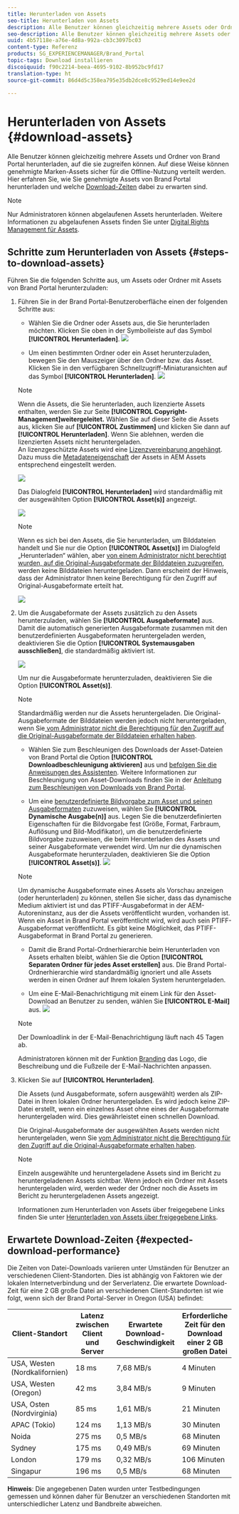 ```yaml
---
title: Herunterladen von Assets
seo-title: Herunterladen von Assets
description: Alle Benutzer können gleichzeitig mehrere Assets oder Ordner herunterladen, auf die sie zugreifen können. Auf diese Weise können genehmigte Marken-Assets sicher für die Offline-Nutzung verteilt werden.
seo-description: Alle Benutzer können gleichzeitig mehrere Assets oder Ordner herunterladen, auf die sie zugreifen können. Auf diese Weise können genehmigte Marken-Assets sicher für die Offline-Nutzung verteilt werden.
uuid: 4b57118e-a76e-4d8a-992a-cb3c3097bc03
content-type: Referenz
products: SG_EXPERIENCEMANAGER/Brand_Portal
topic-tags: Download installieren
discoiquuid: f90c2214-beea-4695-9102-8b952bc9fd17
translation-type: ht
source-git-commit: 86d4d5c358ea795e35db2dce8c9529ed14e9ee2d

---
```



# Herunterladen von Assets {#download-assets}

Alle Benutzer können gleichzeitig mehrere Assets und Ordner von Brand Portal herunterladen, auf die sie zugreifen können. Auf diese Weise können genehmigte Marken-Assets sicher für die Offline-Nutzung verteilt werden. Hier erfahren Sie, wie Sie genehmigte Assets von Brand Portal herunterladen und welche [Download-Zeiten](../using/brand-portal-download-users.md#main-pars-header) dabei zu erwarten sind.

>[!NOTE]
>
>Nur Administratoren können abgelaufenen Assets herunterladen. Weitere Informationen zu abgelaufenen Assets finden Sie unter [Digital Rights Management für Assets](../using/manage-digital-rights-of-assets.md).

## Schritte zum Herunterladen von Assets   {#steps-to-download-assets}

Führen Sie die folgenden Schritte aus, um Assets oder Ordner mit Assets von Brand Portal herunterzuladen:

1. Führen Sie in der Brand Portal-Benutzeroberfläche einen der folgenden Schritte aus:

   * Wählen Sie die Ordner oder Assets aus, die Sie herunterladen möchten. Klicken Sie oben in der Symbolleiste auf das Symbol **[!UICONTROL Herunterladen]**.
   ![](assets/downloadassets-1.png)

   * Um einen bestimmten Ordner oder ein Asset herunterzuladen, bewegen Sie den Mauszeiger über den Ordner bzw. das Asset. Klicken Sie in den verfügbaren Schnellzugriff-Miniaturansichten auf das Symbol **[!UICONTROL Herunterladen]**.
   ![](assets/downloadsingleasset-1.png)

   >[!NOTE]
   >
   >Wenn die Assets, die Sie herunterladen, auch lizenzierte Assets enthalten, werden Sie zur Seite **[!UICONTROL Copyright-Management]weitergeleitet.** Wählen Sie auf dieser Seite die Assets aus, klicken Sie auf **[!UICONTROL Zustimmen]** und klicken Sie dann auf **[!UICONTROL Herunterladen]**. Wenn Sie ablehnen, werden die lizenzierten Assets nicht heruntergeladen.\
   >An lizenzgeschützte Assets wird eine [Lizenzvereinbarung angehängt](https://helpx.adobe.com/de/experience-manager/6-5/assets/using/drm.html#DigitalRightsManagementinAssets). Dazu muss die [Metadateneigenschaft](https://helpx.adobe.com/de/experience-manager/6-5/assets/using/drm.html#DigitalRightsManagementinAssets) der Assets in AEM Assets entsprechend eingestellt werden.

   ![](assets/licensed-asset-download-1.png)

   Das Dialogfeld **[!UICONTROL Herunterladen]** wird standardmäßig mit der ausgewählten Option **[!UICONTROL Asset(s)]** angezeigt.

   ![](assets/donload-assets-dialog-1.png)

   >[!NOTE]
   >
   >Wenn es sich bei den Assets, die Sie herunterladen, um Bilddateien handelt und Sie nur die Option **[!UICONTROL Asset(s)]** im Dialogfeld „Herunterladen“ wählen, aber [von einem Administrator nicht berechtigt wurden, auf die Original-Ausgabeformate der Bilddateien zuzugreifen](../using/brand-portal-adding-users.md#main-pars-procedure-202029708), werden keine Bilddateien heruntergeladen. Dann erscheint der Hinweis, dass der Administrator Ihnen keine Berechtigung für den Zugriff auf Original-Ausgabeformate erteilt hat.

   ![](assets/restrictaccess-note.png)

1. Um die Ausgabeformate der Assets zusätzlich zu den Assets herunterzuladen, wählen Sie **[!UICONTROL Ausgabeformate]** aus. Damit die automatisch generierten Ausgabeformate zusammen mit den benutzerdefinierten Ausgabeformaten heruntergeladen werden, deaktivieren Sie die Option **[!UICONTROL Systemausgaben ausschließen]**, die standardmäßig aktiviert ist.

   ![](assets/exclude-auto-renditions.png)

   Um nur die Ausgabeformate herunterzuladen, deaktivieren Sie die Option **[!UICONTROL Asset(s)]**.

   >[!NOTE]
   >
   >Standardmäßig werden nur die Assets heruntergeladen. Die Original-Ausgabeformate der Bilddateien werden jedoch nicht heruntergeladen, wenn Sie[ vom Administrator nicht die Berechtigung für den Zugriff auf die Original-Ausgabeformate der Bilddateien erhalten haben](../using/brand-portal-adding-users.md#main-pars-procedure-202029708).

   * Wählen Sie zum Beschleunigen des Downloads der Asset-Dateien von Brand Portal die Option **[!UICONTROL Downloadbeschleunigung aktivieren]** aus und [befolgen Sie die Anweisungen des Assistenten](../using/accelerated-download.md#main-pars-header-405749062). Weitere Informationen zur Beschleunigung von Asset-Downloads finden Sie in der [Anleitung zum Beschleunigen von Downloads von Brand Portal](../using/accelerated-download.md).

   * Um eine [benutzerdefinierte Bildvorgabe zum Asset und seinen Ausgabeformaten](../using/brand-portal-image-presets.md#applyimagepresetswhendownloadingimages) zuzuweisen, wählen Sie **[!UICONTROL Dynamische Ausgabe(n)]** aus. Legen Sie die benutzerdefinierten Eigenschaften für die Bildvorgabe fest (Größe, Format, Farbraum, Auflösung und Bild-Modifikator), um die benutzerdefinierte Bildvorgabe zuzuweisen, die beim Herunterladen des Assets und seiner Ausgabeformate verwendet wird. Um nur die dynamischen Ausgabeformate herunterzuladen,   deaktivieren Sie die Option **[!UICONTROL Asset(s)]**.
   ![](assets/dynamic-renditions.png)

   >[!NOTE]
   >
   >Um dynamische Ausgabeformate eines Assets als Vorschau anzeigen (oder herunterladen) zu können, stellen Sie sicher, dass das dynamische Medium aktiviert ist und das PTIFF-Ausgabeformat in der AEM-Autoreninstanz, aus der die Assets veröffentlicht wurden, vorhanden ist. Wenn ein Asset in Brand Portal veröffentlicht wird, wird auch sein PTIFF-Ausgabeformat veröffentlicht. Es gibt keine Möglichkeit, das PTIFF-Ausgabeformat in Brand Portal zu generieren.

   * Damit die Brand Portal-Ordnerhierarchie beim Herunterladen von Assets erhalten bleibt, wählen Sie die Option **[!UICONTROL Separaten Ordner für jedes Asset erstellen]** aus. Die Brand Portal-Ordnerhierarchie wird standardmäßig ignoriert und alle Assets werden in einen Ordner auf Ihrem lokalen System heruntergeladen.

   * Um eine E-Mail-Benachrichtigung mit einem Link für den Asset-Download an Benutzer zu senden, wählen Sie **[!UICONTROL E-Mail]** aus.
   ![](assets/download-link.png)

   >[!NOTE]
   >
   >Der Downloadlink in der E-Mail-Benachrichtigung läuft nach 45 Tagen ab.
   >
   >Administratoren können mit der Funktion [Branding](../using/brand-portal-branding.md) das Logo, die Beschreibung und die Fußzeile der E-Mail-Nachrichten anpassen.

1. Klicken Sie auf **[!UICONTROL Herunterladen]**.

   Die Assets (und Ausgabeformate, sofern ausgewählt) werden als ZIP-Datei in Ihren lokalen Ordner heruntergeladen. Es wird jedoch keine ZIP-Datei erstellt, wenn ein einzelnes Asset ohne eines der Ausgabeformate heruntergeladen wird. Dies gewährleistet einen schnellen Download.

   Die Original-Ausgabeformate der ausgewählten Assets werden nicht heruntergeladen, wenn Sie [vom Administrator nicht die Berechtigung für den Zugriff auf die Original-Ausgabeformate erhalten haben](../using/brand-portal-adding-users.md#main-pars-procedure-202029708).

   >[!NOTE]
   >
   >Einzeln ausgewählte und heruntergeladene Assets sind im Bericht zu heruntergeladenen Assets sichtbar. Wenn jedoch ein Ordner mit Assets heruntergeladen wird, werden weder der Ordner noch die Assets im Bericht zu heruntergeladenen Assets angezeigt.

   Informationen zum Herunterladen von Assets über freigegebene Links finden Sie unter [Herunterladen von Assets über freigegebene Links](../using/brand-portal-link-share.md#main-pars-header-1703469193).

## Erwartete Download-Zeiten {#expected-download-performance}

Die Zeiten von Datei-Downloads variieren unter Umständen für Benutzer an verschiedenen Client-Standorten. Dies ist abhängig von Faktoren wie der lokalen Internetverbindung und der Serverlatenz. Die erwartete Download-Zeit für eine 2 GB große Datei an verschiedenen Client-Standorten ist wie folgt, wenn sich der   Brand Portal-Server in Oregon (USA) befindet:

| Client-Standort | Latenz zwischen Client und Server | Erwartete Download-Geschwindigkeit | Erforderliche Zeit für den Download einer 2 GB großen Datei |
|-------------------------|-----------------------------------|-------------------------|------------------------------------|
| USA, Westen (Nordkalifornien) | 18 ms | 7,68 MB/s | 4 Minuten |
| USA, Westen (Oregon) | 42 ms | 3,84 MB/s | 9 Minuten |
| USA, Osten (Nordvirginia) | 85 ms | 1,61 MB/s | 21 Minuten |
| APAC (Tokio) | 124 ms | 1,13 MB/s | 30 Minuten |
| Noida | 275 ms | 0,5 MB/s | 68 Minuten |
| Sydney | 175 ms | 0,49 MB/s | 69 Minuten |
| London | 179 ms | 0,32 MB/s | 106 Minuten |
| Singapur | 196 ms | 0,5 MB/s | 68 Minuten |

**Hinweis**: Die angegebenen Daten wurden unter Testbedingungen gemessen und können daher für Benutzer an verschiedenen Standorten mit unterschiedlicher Latenz und Bandbreite abweichen.
